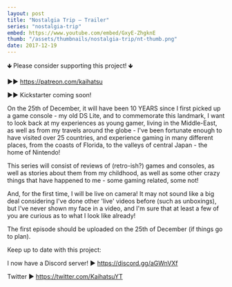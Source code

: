```yaml
---
layout: post
title: "Nostalgia Trip — Trailer"
series: "nostalgia-trip"
embed: https://www.youtube.com/embed/GxyE-ZhgknE
thumb: "/assets/thumbnails/nostalgia-trip/nt-thumb.png"
date: 2017-12-19
---
```


🢃 Please consider supporting this project! 🢃

▶▶ https://patreon.com/kaihatsu

▶▶ Kickstarter coming soon!

On the 25th of December, it will have been 10 YEARS since I first picked up a game console - my old DS Lite, and to commemorate this landmark, I want to look back at my experiences as young gamer, living in the Middle-East, as well as from my travels around the globe - I've been fortunate enough to have visited over 25 countries, and experience gaming in many different places, from the coasts of Florida, to the valleys of central Japan - the home of Nintendo!

This series will consist of reviews of (retro-ish?) games and consoles, as well as stories about them from my childhood, as well as some other crazy things that have happened to me - some gaming related, some not!

And, for the first time, I will be live on camera! It may not sound like a big deal considering I've done other 'live' videos before (such as unboxings), but I've never shown my face in a video, and I'm sure that at least a few of you are curious as to what I look like already!

The first episode should be uploaded on the 25th of December (if things go to plan).

Keep up to date with this project:

I now have a Discord server! ▶ https://discord.gg/aGWnVXf

Twitter ▶ https://twitter.com/KaihatsuYT
